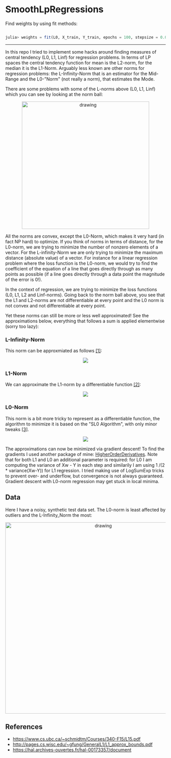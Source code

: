 # SmoothLpRegressions
Find weights by using fit methods:
```julia

julia> weights = fit(L0, X_train, Y_train, epochs = 100, stepsize = 0.0001);

 ```

---
In this repo I tried to implement some hacks around finding measures of central tendency (L0, L1, Linf) for regression problems.
In terms of LP spaces the central tendency function for mean is the L2-norm, for the median it is the L1-Norm. Arguably less known 
are other norms for regression problems: the L-Infinity-Norm that is an estimator for the Mid-Range and the L0-"Norm" (not really a norm),
that estimates the Mode.

There are some problems with some of the L-norms above (L0, L1, Linf) which you can see by looking at the norm ball:

<p align="center">
<img src="../master/img/pnorm.png" alt="drawing" width="400"/>
</p>

All the norms are convex, except the L0-Norm, which makes it very hard (in fact NP hard) to optimize. If you think of norms in terms of
distance, for the L0-norm, we are trying to minimize the number of nonzero elements of a vector. For the L-infinity-Norm we are only 
trying to minimize the maximum distance (absolute value) of a vector. For instance for a linear regression problem where the loss function 
is the L0-norm, we would try to find the coefficient of the equation of a line that goes directly through as many points as possible (if a
line goes directly through a data point the magnitude of the error is 0!).

In the context of regression, we are trying to minimize the loss functions (L0, L1, L2 and Linf-norms). Going back to the norm ball above,
you see that the L1 and L2-norms are not differentiable at every point and the L0 norm is not convex and not differentiable at every point.

Yet these norms can still be more or less well approximated! See the approximations below, everything that follows a sum is applied elementwise (sorry too lazy):

### L-Infinity-Norm
This norm can be approxmiated as follows [[1]](https://www.cs.ubc.ca/~schmidtm/Courses/340-F15/L15.pdf):

<p align="center">
<img src="https://render.githubusercontent.com/render/math?math=%5Cleft%20%5C%7C%20Xw%20-%20Y%20%5Cright%20%5C%7C_%7B%5Cinfty%7D%20%5Capprox%20%20log(%5Csum%20%5Cexp(Xw%20-%20Y)%20%2B%20%5Csum%20%5Cexp(Y%20-%20Xw))">
</p>



### L1-Norm
We can approximate the L1-norm by a differentiable function [[2]](http://pages.cs.wisc.edu/~gfung/GeneralL1/L1_approx_bounds.pdf):

<p align="center">
<img src="https://render.githubusercontent.com/render/math?math=%5Cleft%20%5C%7C%20Xw%20-%20Y%20%5Cright%20%5C%7C_%7B1%7D%20%5Capprox%20%5Cfrac%7B1%7D%7B%5Calpha%7D%20%5Csum%20log(1%20%2B%20exp(-%5Calpha%20(Xw%20-%20Y)))%20%2Blog(1%20%2B%20exp(%5Calpha%20(Xw%20-%20Y))">
</p>



### L0-Norm
This norm is a bit more tricky to represent as a differentiable function, the algorithm to minimize it is based on the "SL0 Algorithm", with only minor tweaks [[3]](https://hal.archives-ouvertes.fr/hal-00173357/document).

<p align="center">
<img src="https://render.githubusercontent.com/render/math?math=%5Cleft%20%5C%7C%20Xw%20-%20Y%20%5Cright%20%5C%7C_%7B0%7D%20%5Capprox%20n%20-%20%5Csum%20%5Cexp%20%5Cbigg(%5Cfrac%7B(Xw%20-%20Y)%5E2%7D%7B2%5Csigma%20%5E%7B2%7D%7D%20%5Cbigg)">
</p>


The approximations can now be minimized via gradient descent! To find the gradients I used another package of mine: [HigherOrderDerivatives](https://github.com/kgeoffrey/HigherOrderDerivatives). Note that for both L1 and L0 an additional parameter is required: for L0 I am computing the variance
of Xw - Y in each step and similarily I am using 1 /(2 * variance(Xw-Y)) for L1 regression. I tried making use of LogSumExp tricks to prevent over- and underflow, but convergence is not always guaranteed. Gradient descent with L0-norm regression may get stuck in local minima.

## Data

Here I have a noisy, synthetic test data set. The L0-norm is least affected by outliers and the L-Infinity_Norm the most:

<p align="center">
<img src="../master/img/comparison.png" alt="drawing" width="600"/>
</p>


## References
- https://www.cs.ubc.ca/~schmidtm/Courses/340-F15/L15.pdf
- http://pages.cs.wisc.edu/~gfung/GeneralL1/L1_approx_bounds.pdf
- https://hal.archives-ouvertes.fr/hal-00173357/document

